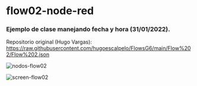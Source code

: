 # flow02-node-red

### Ejemplo de clase manejando fecha y hora (31/01/2022). 

Repositorio original (Hugo Vargas): https://raw.githubusercontent.com/hugoescalpelo/FlowsG6/main/Flow%202/Flow%202.json

![nodos-flow02](https://user-images.githubusercontent.com/95945745/151927970-0c7ddb72-aa00-4c1e-ae27-1a26d6d2ea0d.jpg)

![screen-flow02](https://user-images.githubusercontent.com/95945745/151927989-3f7489e3-ad8f-4411-a91b-ead00c1b5727.jpg)
